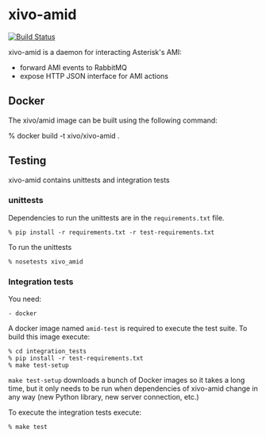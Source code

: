 xivo-amid
=========
[![Build Status](https://travis-ci.org/xivo-pbx/xivo-amid.png?branch=master)](https://travis-ci.org/xivo-pbx/xivo-amid)

xivo-amid is a daemon for interacting Asterisk's AMI:

* forward AMI events to RabbitMQ
* expose HTTP JSON interface for AMI actions


## Docker

The xivo/amid image can be built using the following command:

   % docker build -t xivo/xivo-amid .


## Testing

xivo-amid contains unittests and integration tests

### unittests

Dependencies to run the unittests are in the `requirements.txt` file.

    % pip install -r requirements.txt -r test-requirements.txt

To run the unittests

    % nosetests xivo_amid

### Integration tests

You need:

    - docker

A docker image named `amid-test` is required to execute the test suite.
To build this image execute:

    % cd integration_tests
    % pip install -r test-requirements.txt
    % make test-setup

`make test-setup` downloads a bunch of Docker images so it takes a long time,
but it only needs to be run when dependencies of xivo-amid change in any way
(new Python library, new server connection, etc.)

To execute the integration tests execute:

    % make test
